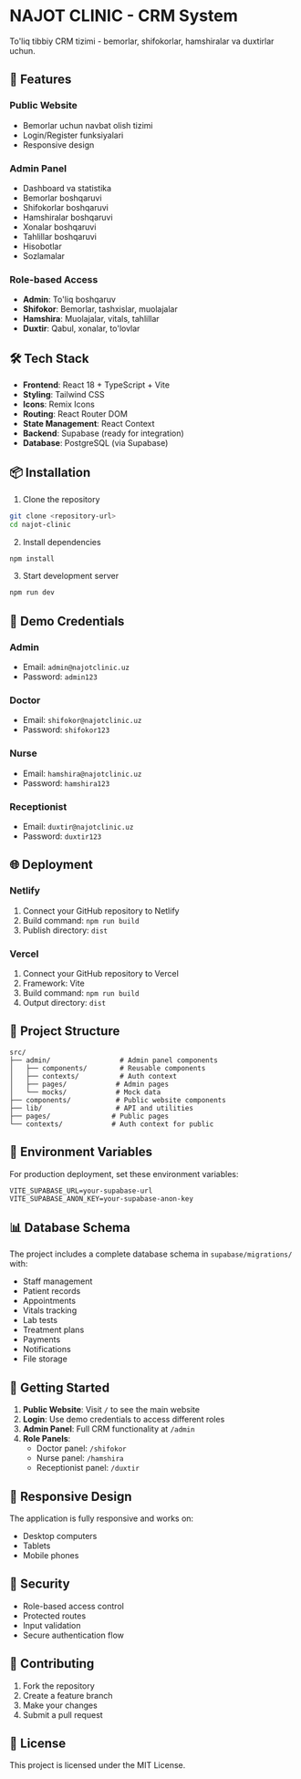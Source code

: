 # NAJOT CLINIC - CRM System

To'liq tibbiy CRM tizimi - bemorlar, shifokorlar, hamshiralar va duxtirlar uchun.

## 🚀 Features

### Public Website
- Bemorlar uchun navbat olish tizimi
- Login/Register funksiyalari
- Responsive design

### Admin Panel
- Dashboard va statistika
- Bemorlar boshqaruvi
- Shifokorlar boshqaruvi
- Hamshiralar boshqaruvi
- Xonalar boshqaruvi
- Tahlillar boshqaruvi
- Hisobotlar
- Sozlamalar

### Role-based Access
- **Admin**: To'liq boshqaruv
- **Shifokor**: Bemorlar, tashxislar, muolajalar
- **Hamshira**: Muolajalar, vitals, tahlillar
- **Duxtir**: Qabul, xonalar, to'lovlar

## 🛠️ Tech Stack

- **Frontend**: React 18 + TypeScript + Vite
- **Styling**: Tailwind CSS
- **Icons**: Remix Icons
- **Routing**: React Router DOM
- **State Management**: React Context
- **Backend**: Supabase (ready for integration)
- **Database**: PostgreSQL (via Supabase)

## 📦 Installation

1. Clone the repository
```bash
git clone <repository-url>
cd najot-clinic
```

2. Install dependencies
```bash
npm install
```

3. Start development server
```bash
npm run dev
```

## 🔑 Demo Credentials

### Admin
- Email: `admin@najotclinic.uz`
- Password: `admin123`

### Doctor
- Email: `shifokor@najotclinic.uz`
- Password: `shifokor123`

### Nurse
- Email: `hamshira@najotclinic.uz`
- Password: `hamshira123`

### Receptionist
- Email: `duxtir@najotclinic.uz`
- Password: `duxtir123`

## 🌐 Deployment

### Netlify
1. Connect your GitHub repository to Netlify
2. Build command: `npm run build`
3. Publish directory: `dist`

### Vercel
1. Connect your GitHub repository to Vercel
2. Framework: Vite
3. Build command: `npm run build`
4. Output directory: `dist`

## 📁 Project Structure

```
src/
├── admin/                 # Admin panel components
│   ├── components/        # Reusable components
│   ├── contexts/          # Auth context
│   ├── pages/            # Admin pages
│   └── mocks/            # Mock data
├── components/           # Public website components
├── lib/                  # API and utilities
├── pages/               # Public pages
└── contexts/            # Auth context for public
```

## 🔧 Environment Variables

For production deployment, set these environment variables:

```env
VITE_SUPABASE_URL=your-supabase-url
VITE_SUPABASE_ANON_KEY=your-supabase-anon-key
```

## 📊 Database Schema

The project includes a complete database schema in `supabase/migrations/` with:
- Staff management
- Patient records
- Appointments
- Vitals tracking
- Lab tests
- Treatment plans
- Payments
- Notifications
- File storage

## 🚀 Getting Started

1. **Public Website**: Visit `/` to see the main website
2. **Login**: Use demo credentials to access different roles
3. **Admin Panel**: Full CRM functionality at `/admin`
4. **Role Panels**: 
   - Doctor panel: `/shifokor`
   - Nurse panel: `/hamshira`
   - Receptionist panel: `/duxtir`

## 📱 Responsive Design

The application is fully responsive and works on:
- Desktop computers
- Tablets
- Mobile phones

## 🔐 Security

- Role-based access control
- Protected routes
- Input validation
- Secure authentication flow

## 🤝 Contributing

1. Fork the repository
2. Create a feature branch
3. Make your changes
4. Submit a pull request

## 📄 License

This project is licensed under the MIT License.
